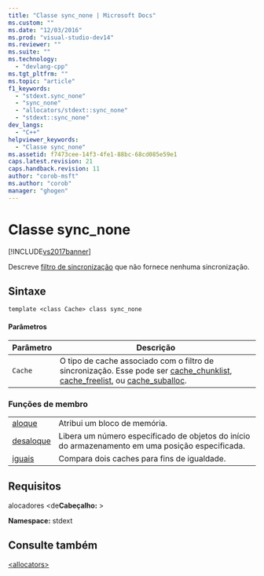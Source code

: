 ```yaml
---
title: "Classe sync_none | Microsoft Docs"
ms.custom: ""
ms.date: "12/03/2016"
ms.prod: "visual-studio-dev14"
ms.reviewer: ""
ms.suite: ""
ms.technology: 
  - "devlang-cpp"
ms.tgt_pltfrm: ""
ms.topic: "article"
f1_keywords: 
  - "stdext.sync_none"
  - "sync_none"
  - "allocators/stdext::sync_none"
  - "stdext::sync_none"
dev_langs: 
  - "C++"
helpviewer_keywords: 
  - "Classe sync_none"
ms.assetid: f7473cee-14f3-4fe1-88bc-68cd085e59e1
caps.latest.revision: 21
caps.handback.revision: 11
author: "corob-msft"
ms.author: "corob"
manager: "ghogen"
---
```

# Classe sync_none
[!INCLUDE[vs2017banner](../assembler/inline/includes/vs2017banner.md)]

Descreve [filtro de sincronização](../standard-library/allocators-header.md) que não fornece nenhuma sincronização.  
  
## Sintaxe  
  
```  
template <class Cache> class sync_none  
```  
  
#### Parâmetros  
  
|Parâmetro|Descrição|  
|---------------|---------------|  
|`Cache`|O tipo de cache associado com o filtro de sincronização.  Esse pode ser [cache\_chunklist](../standard-library/cache-chunklist-class.md), [cache\_freelist](../standard-library/cache-freelist-class.md), ou [cache\_suballoc](../standard-library/cache-suballoc-class.md).|  
  
### Funções de membro  
  
|||  
|-|-|  
|[aloque](../Topic/sync_none::allocate.md)|Atribui um bloco de memória.|  
|[desaloque](../Topic/sync_none::deallocate.md)|Libera um número especificado de objetos do início do armazenamento em uma posição especificada.|  
|[iguais](../Topic/sync_none::equals.md)|Compara dois caches para fins de igualdade.|  
  
## Requisitos  
 alocadores \<de**Cabeçalho:** \>  
  
 **Namespace:** stdext  
  
## Consulte também  
 [\<allocators\>](../standard-library/allocators-header.md)